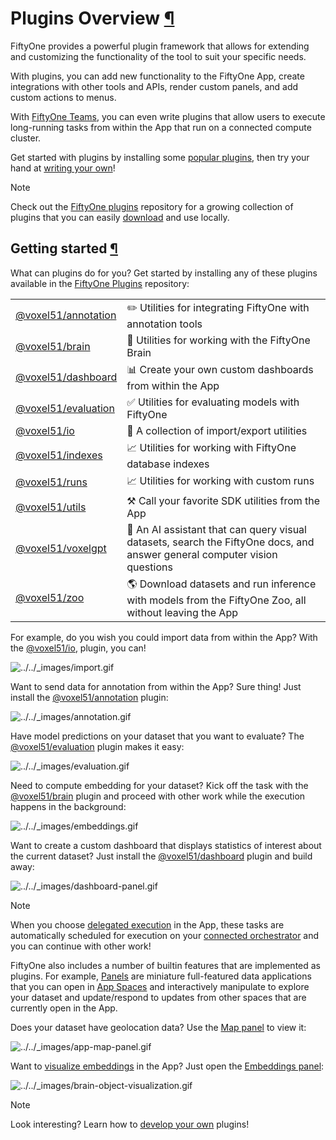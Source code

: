 # Plugins Overview [¶](\#plugins-overview "Permalink to this headline")

FiftyOne provides a powerful plugin framework that allows for extending and
customizing the functionality of the tool to suit your specific needs.

With plugins, you can add new functionality to the FiftyOne App, create
integrations with other tools and APIs, render custom panels, and add custom
actions to menus.

With [FiftyOne Teams](../teams/teams_plugins.html#teams-delegated-operations), you can even write
plugins that allow users to execute long-running tasks from within the App that
run on a connected compute cluster.

Get started with plugins by installing some
[popular plugins](#plugins-getting-started), then try your hand at
[writing your own](developing_plugins.html#developing-plugins)!

Note

Check out the
[FiftyOne plugins](https://github.com/voxel51/fiftyone-plugins)
repository for a growing collection of plugins that you can easily
[download](using_plugins.html#plugins-download) and use locally.

## Getting started [¶](\#getting-started "Permalink to this headline")

What can plugins do for you? Get started by installing any of
these plugins available in the
[FiftyOne Plugins](https://github.com/voxel51/fiftyone-plugins) repository:

|     |     |
| --- | --- |
| [@voxel51/annotation](https://github.com/voxel51/fiftyone-plugins/blob/main/plugins/annotation/README.md) | ✏️ Utilities for integrating FiftyOne with annotation tools |
| [@voxel51/brain](https://github.com/voxel51/fiftyone-plugins/blob/main/plugins/brain/README.md) | 🧠 Utilities for working with the FiftyOne Brain |
| [@voxel51/dashboard](https://github.com/voxel51/fiftyone-plugins/blob/main/plugins/dashboard/README.md) | 📊 Create your own custom dashboards from within the App |
| [@voxel51/evaluation](https://github.com/voxel51/fiftyone-plugins/blob/main/plugins/evaluation/README.md) | ✅ Utilities for evaluating models with FiftyOne |
| [@voxel51/io](https://github.com/voxel51/fiftyone-plugins/blob/main/plugins/io/README.md) | 📁 A collection of import/export utilities |
| [@voxel51/indexes](https://github.com/voxel51/fiftyone-plugins/blob/main/plugins/indexes/README.md) | 📈 Utilities for working with FiftyOne database indexes |
| [@voxel51/runs](https://github.com/voxel51/fiftyone-plugins/blob/main/plugins/runs/README.md) | 📈 Utilities for working with custom runs |
| [@voxel51/utils](https://github.com/voxel51/fiftyone-plugins/blob/main/plugins/utils/README.md) | ⚒️ Call your favorite SDK utilities from the App |
| [@voxel51/voxelgpt](https://github.com/voxel51/voxelgpt) | 🤖 An AI assistant that can query visual datasets, search the FiftyOne docs, and answer general computer vision questions |
| [@voxel51/zoo](https://github.com/voxel51/fiftyone-plugins/blob/main/plugins/zoo/README.md) | 🌎 Download datasets and run inference with models from the FiftyOne Zoo, all without leaving the App |

For example, do you wish you could import data from within the App? With the
[@voxel51/io](https://github.com/voxel51/fiftyone-plugins/blob/main/plugins/io/README.md),
plugin, you can!

![../../_images/import.gif](../../_images/import.gif)

Want to send data for annotation from within the App? Sure thing! Just install the
[@voxel51/annotation](https://github.com/voxel51/fiftyone-plugins/blob/main/plugins/annotation/README.md)
plugin:

![../../_images/annotation.gif](../../_images/annotation.gif)

Have model predictions on your dataset that you want to evaluate? The
[@voxel51/evaluation](https://github.com/voxel51/fiftyone-plugins/blob/main/plugins/evaluation/README.md)
plugin makes it easy:

![../../_images/evaluation.gif](../../_images/evaluation.gif)

Need to compute embedding for your dataset? Kick off the task with the
[@voxel51/brain](https://github.com/voxel51/fiftyone-plugins/blob/main/plugins/brain/README.md)
plugin and proceed with other work while the execution happens in the background:

![../../_images/embeddings.gif](../../_images/embeddings.gif)

Want to create a custom dashboard that displays statistics of interest about
the current dataset? Just install the
[@voxel51/dashboard](https://github.com/voxel51/fiftyone-plugins/blob/main/plugins/dashboard/README.md)
plugin and build away:

![../../_images/dashboard-panel.gif](../../_images/dashboard-panel.gif)

Note

When you choose [delegated execution](using_plugins.html#delegated-operations) in the
App, these tasks are automatically scheduled for execution on your
[connected orchestrator](using_plugins.html#delegated-orchestrator) and you can continue
with other work!

FiftyOne also includes a number of builtin features that are implemented as
plugins. For example, [Panels](developing_plugins.html#plugins-design-panels) are miniature
full-featured data applications that you can open in
[App Spaces](../fiftyone_concepts/app.html#app-spaces) and interactively manipulate to explore your
dataset and update/respond to updates from other spaces that are currently open
in the App.

Does your dataset have geolocation data? Use the
[Map panel](../fiftyone_concepts/app.html#app-map-panel) to view it:

![../../_images/app-map-panel.gif](../../_images/app-map-panel.gif)

Want to [visualize embeddings](../brain.html#brain-embeddings-visualization) in the
App? Just open the [Embeddings panel](../fiftyone_concepts/app.html#app-embeddings-panel):

![../../_images/brain-object-visualization.gif](../../_images/brain-object-visualization.gif)

Note

Look interesting? Learn how to [develop your own](developing_plugins.html#developing-plugins)
plugins!

